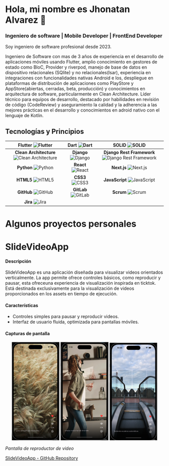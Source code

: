# Hola, mi nombre es Jhonatan Alvarez 👋
### Ingeniero de software | Mobile Developer | FrontEnd Developer




Soy ingeniero de software profesional desde 2023.

Ingeniero de Software con mas de 3 años de experiencia en el desarrollo de aplicaciones móviles usando Flutter, amplio conocimiento en gestores de estado como BloC, Provider y riverpod, manejo de base de datos en dispositivo relacionales (SQlite) y no relacionales(Isar), experiencia en integraciones con funcionalidades nativas Android e Ios, despliegue en plataformas de distribución de aplicaciones como PlayStore y AppStore(abiertas, cerradas, beta, producción) y conocimientos en arquitectura de software, particularmente en Clean Architecture. Líder técnico para equipos de desarrollo, destacado por habilidades en revisión de código (CodeReview) y aseguramiento la calidad y la adherencia a las mejores prácticas en el desarrollo y conocimientos en adroid nativo con el lenguaje de Kotlin.


## Tecnologías y Principios

| **Flutter** ![Flutter](https://img.shields.io/badge/Flutter-%2302569B.svg?style=for-the-badge&logo=Flutter&logoColor=white) | **Dart** ![Dart](https://img.shields.io/badge/Dart-%230175C2.svg?style=for-the-badge&logo=Dart&logoColor=white) | **SOLID** ![SOLID](https://img.shields.io/badge/SOLID-%23000000.svg?style=for-the-badge&logoColor=white) |
|:-------------------------------------------------------------------------------------------------:|:---------------------------------------------------------------------------------------------:|:-------------------------------------------------------------------------------------------------------:|
| **Clean Architecture** ![Clean Architecture](https://img.shields.io/badge/Clean_Architecture-%23007ACC.svg?style=for-the-badge&logoColor=white) | **Django** ![Django](https://img.shields.io/badge/Django-%23092E20.svg?style=for-the-badge&logo=Django&logoColor=white) | **Django Rest Framework** ![Django Rest Framework](https://img.shields.io/badge/DRF-%23EF3B2D.svg?style=for-the-badge&logo=django&logoColor=white) |
| **Python** ![Python](https://img.shields.io/badge/Python-%233776AB.svg?style=for-the-badge&logo=Python&logoColor=white) | **React** ![React](https://img.shields.io/badge/React-%2361DAFB.svg?style=for-the-badge&logo=React&logoColor=black) | **Next.js** ![Next.js](https://img.shields.io/badge/Next.js-%23000000.svg?style=for-the-badge&logo=Next.js&logoColor=white) |
| **HTML5** ![HTML5](https://img.shields.io/badge/HTML5-%23E34F26.svg?style=for-the-badge&logo=HTML5&logoColor=white) | **CSS3** ![CSS3](https://img.shields.io/badge/CSS3-%231572B6.svg?style=for-the-badge&logo=CSS3&logoColor=white) | **JavaScript** ![JavaScript](https://img.shields.io/badge/JavaScript-%23F7DF1E.svg?style=for-the-badge&logo=JavaScript&logoColor=black) |
| **GitHub** ![GitHub](https://img.shields.io/badge/GitHub-%23181717.svg?style=for-the-badge&logo=GitHub&logoColor=white) | **GitLab** ![GitLab](https://img.shields.io/badge/GitLab-%23FC6D26.svg?style=for-the-badge&logo=GitLab&logoColor=white) | **Scrum** ![Scrum](https://img.shields.io/badge/Scrum-%2300A67F.svg?style=for-the-badge&logo=Scrum&logoColor=white) |
| **Jira** ![Jira](https://img.shields.io/badge/Jira-%230052CC.svg?style=for-the-badge&logo=Jira&logoColor=white) |  |  |



# Algunos proyectos personales

# SlideVideoApp

#### Descripción

SlideVideoApp es una aplicación diseñada para visualizar videos orientados verticalmente. La app permite  ofrece controles básicos, como reproducir y pausar, esta ofreceuna experiencia de visualización  inspirada en ticktok. Está destinada exclusivamente para la visualización de videos proporcionados en los assets en tiempo de ejecución.

#### Características

- Controles simples para pausar y reproducir videos.
- Interfaz de usuario fluida, optimizada para pantallas móviles.

#### Capturas de pantalla

<p align="center">
  <img src="assets/images/screenshot1.png" alt="Captura de Pantalla 1" width="30%" />
  <img src="assets/images/screenshot2.png" alt="Captura de Pantalla 2" width="30%" />
  <img src="assets/images/screenshot3.png" alt="Captura de Pantalla 3" width="30%" />
</p>

*Pantalla de reproductor de video*

[SlideVideoApp - GitHub Repository](https://github.com/JhonatanAlvarezDhoz/SlideVideoApp/tree/dev)





